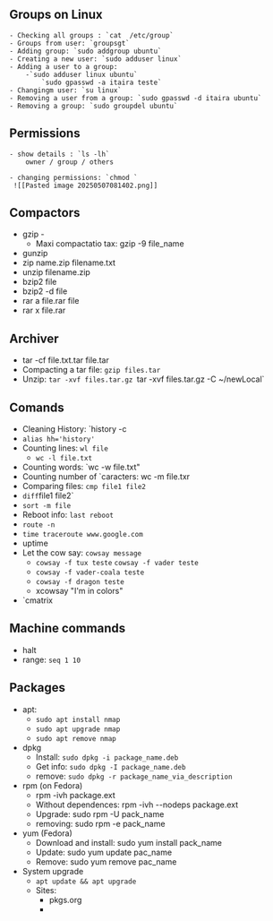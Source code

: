 ## Groups on Linux
	- Checking all groups : `cat  /etc/group` 
	- Groups from user: `groupsgt`
	- Adding group: `sudo addgroup ubuntu`
	- Creating a new user: `sudo adduser linux`
	- Adding a user to a group:  
		-`sudo adduser linux ubuntu`
			`sudo gpasswd -a itaira teste`
	- Changingm user: `su linux`
	- Removing a user from a group: `sudo gpasswd -d itaira ubuntu`
	- Removing a group: `sudo groupdel ubuntu`

## Permissions
	- show details : `ls -lh`
		owner / group / others

	- changing permissions: `chmod ` 
	 ![[Pasted image 20250507081402.png]]
	 

## Compactors
 - gzip -
	 - Maxi compactatio tax: gzip -9 file_name
 - gunzip
 - zip name.zip filename.txt
 - unzip filename.zip
 - bzip2 file
 - bzip2 -d file
 - rar a file.rar file
 - rar x file.rar
 
## Archiver
- tar -cf file.txt.tar  file.tar
- Compacting a tar file: `gzip files.tar`
-  Unzip: `tar -xvf files.tar.gz
		`tar  -xvf files.tar.gz -C ~/newLocal`

## Comands
- Cleaning History: `history -c
- `alias hh='history'`
- Counting lines: `wl file`
	- `wc -l file.txt`
- Counting words: `wc -w file.txt"
- Counting number of `caracters: wc -m file.txr  
- Comparing files: `cmp file1 file2`
- `diff`file1 file2`
- `sort -m file`
- Reboot info: `last reboot`
- `route -n`
- `time traceroute www.google.com`
- uptime
- Let the cow say: `cowsay message`
	- `cowsay -f tux teste`
	  `cowsay -f vader teste`
	- `cowsay -f vader-coala teste`
	- `cowsay -f dragon teste`
	- xcowsay "I'm in colors"
- `cmatrix 

## Machine commands
- halt
- range:  `seq 1 10`

## Packages

- apt: 
	- `sudo apt install nmap`
	- `sudo apt upgrade nmap`
	- `sudo apt remove nmap`
- dpkg
	- Install: `sudo dpkg -i package_name.deb`
	- Get info: `sudo dpkg -I package_name.deb`
	- remove: `sudo dpkg -r package_name_via_description `
- rpm (on Fedora)
	- rpm -ivh package.ext
	- Without dependences: rpm -ivh --nodeps package.ext
	- Upgrade: sudo rpm -U pack_name
	- removing: sudo rpm -e pack_name
- yum (Fedora)
	- Download and install: sudo yum install pack_name
	- Update:  sudo yum update pac_name
	- Remove: sudo yum remove pac_name
- System upgrade
	- `apt update && apt upgrade`
	- Sites:
		- pkgs.org
		- 